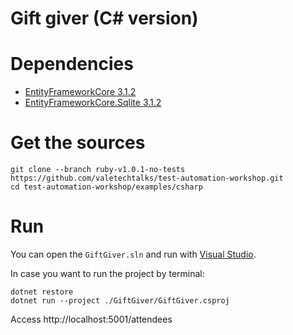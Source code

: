 # Gift giver (C# version)

# Dependencies

- [EntityFrameworkCore 3.1.2](https://www.nuget.org/packages/Microsoft.EntityFrameworkCore/3.1.2)
- [EntityFrameworkCore.Sqlite 3.1.2](https://www.nuget.org/packages/Microsoft.EntityFrameworkCore.Sqlite/3.1.2)

# Get the sources

```shell
git clone --branch ruby-v1.0.1-no-tests https://github.com/valetechtalks/test-automation-workshop.git
cd test-automation-workshop/examples/csharp
```

# Run

You can open the `GiftGiver.sln` and run with [Visual Studio](https://visualstudio.microsoft.com/).

In case you want to run the project by terminal:

```shell
dotnet restore
dotnet run --project ./GiftGiver/GiftGiver.csproj
```

Access http://localhost:5001/attendees
